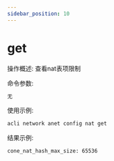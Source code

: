 ```yaml
---
sidebar_position: 10
---
```


# get
操作概述: 查看nat表项限制

命令参数:
```bash
无
```

使用示例:
```bash
acli network anet config nat get
```

结果示例:
```bash
cone_nat_hash_max_size: 65536
```